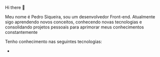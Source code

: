  Hi there 👋

Meu nome é Pedro Siqueira, sou um desenvolvedor Front-end. Atualmente sigo aprendendo novos conceitos, conhecendo novas tecnologias e consolidando projetos pessoais para aprimorar meus conhecimentos constantemente

Tenho conhecimento nas seguintes tecnologias:

- <HTML/>
